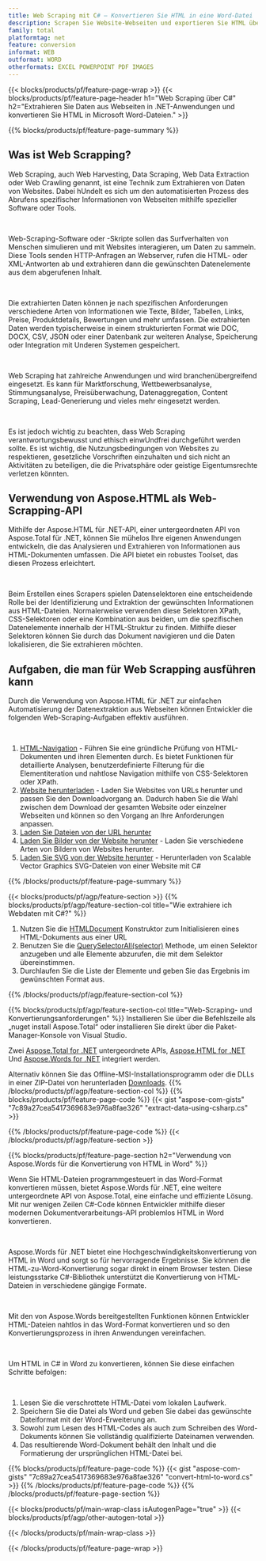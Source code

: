 ```yaml
---
title: Web Scraping mit C# – Konvertieren Sie HTML in eine Word-Datei 
description: Scrapen Sie Website-Webseiten und exportieren Sie HTML über Ihre .NET-Anwendungen in Microsoft Word-Dokumente, indem Sie die Aspose-APIs integrieren. 
family: total
platformtag: net
feature: conversion
informat: WEB
outformat: WORD
otherformats: EXCEL POWERPOINT PDF IMAGES
---
```

{{< blocks/products/pf/feature-page-wrap >}}
{{< blocks/products/pf/feature-page-header h1="Web Scraping über C#" h2="Extrahieren Sie Daten aus Webseiten in .NET-Anwendungen und konvertieren Sie HTML in Microsoft Word-Dateien." >}}

{{% blocks/products/pf/feature-page-summary %}}

<h2 class="heading-border">Was ist Web Scrapping?</h2>

<p>Web Scraping, auch Web Harvesting, Data Scraping, Web Data Extraction oder Web Crawling genannt, ist eine Technik zum Extrahieren von Daten von Websites. Dabei hUndelt es sich um den automatisierten Prozess des Abrufens spezifischer Informationen von Webseiten mithilfe spezieller Software oder Tools.</p><br />
<p>Web-Scraping-Software oder -Skripte sollen das Surfverhalten von Menschen simulieren und mit Websites interagieren, um Daten zu sammeln. Diese Tools senden HTTP-Anfragen an Webserver, rufen die HTML- oder XML-Antworten ab und extrahieren dann die gewünschten Datenelemente aus dem abgerufenen Inhalt.</p><br />

<p>Die extrahierten Daten können je nach spezifischen Anforderungen verschiedene Arten von Informationen wie Texte, Bilder, Tabellen, Links, Preise, Produktdetails, Bewertungen und mehr umfassen. Die extrahierten Daten werden typischerweise in einem strukturierten Format wie DOC, DOCX, CSV, JSON oder einer Datenbank zur weiteren Analyse, Speicherung oder Integration mit Underen Systemen gespeichert.</p><br />

<p>Web Scraping hat zahlreiche Anwendungen und wird branchenübergreifend eingesetzt. Es kann für Marktforschung, Wettbewerbsanalyse, Stimmungsanalyse, Preisüberwachung, Datenaggregation, Content Scraping, Lead-Generierung und vieles mehr eingesetzt werden.</p><br />

<p>Es ist jedoch wichtig zu beachten, dass Web Scraping verantwortungsbewusst und ethisch einwUndfrei durchgeführt werden sollte. Es ist wichtig, die Nutzungsbedingungen von Websites zu respektieren, gesetzliche Vorschriften einzuhalten und sich nicht an Aktivitäten zu beteiligen, die die Privatsphäre oder geistige Eigentumsrechte verletzen könnten.</p>

<h2 class="heading-border">Verwendung von Aspose.HTML als Web-Scrapping-API</h2>

<p>Mithilfe der Aspose.HTML für .NET-API, einer untergeordneten API von Aspose.Total für .NET, können Sie mühelos Ihre eigenen Anwendungen entwickeln, die das Analysieren und Extrahieren von Informationen aus HTML-Dokumenten umfassen. Die API bietet ein robustes Toolset, das diesen Prozess erleichtert.</p><br />

<p>Beim Erstellen eines Scrapers spielen Datenselektoren eine entscheidende Rolle bei der Identifizierung und Extraktion der gewünschten Informationen aus HTML-Dateien. Normalerweise verwenden diese Selektoren XPath, CSS-Selektoren oder eine Kombination aus beiden, um die spezifischen Datenelemente innerhalb der HTML-Struktur zu finden. Mithilfe dieser Selektoren können Sie durch das Dokument navigieren und die Daten lokalisieren, die Sie extrahieren möchten.</p>

<h2 class="heading-border">Aufgaben, die man für Web Scrapping ausführen kann</h2>

<p>Durch die Verwendung von Aspose.HTML für .NET zur einfachen Automatisierung der Datenextraktion aus Webseiten können Entwickler die folgenden Web-Scraping-Aufgaben effektiv ausführen.</p><br />

1. [HTML-Navigation](https://docs.aspose.com/html/net/html-navigation/) - Führen Sie eine gründliche Prüfung von HTML-Dokumenten und ihren Elementen durch. Es bietet Funktionen für detaillierte Analysen, benutzerdefinierte Filterung für die Elementiteration und nahtlose Navigation mithilfe von CSS-Selektoren oder XPath.
2. [Website herunterladen](https://docs.aspose.com/html/net/download-website/) - Laden Sie Websites von URLs herunter und passen Sie den Downloadvorgang an. Dadurch haben Sie die Wahl zwischen dem Download der gesamten Website oder einzelner Webseiten und können so den Vorgang an Ihre Anforderungen anpassen.
3. [Laden Sie Dateien von der URL herunter](https://docs.aspose.com/html/net/download-file-from-url/) 
4. [Laden Sie Bilder von der Website herunter](https://docs.aspose.com/html/net/download-images-from-website/) - Laden Sie verschiedene Arten von Bildern von Websites herunter.
5. [Laden Sie SVG von der Website herunter](https://docs.aspose.com/html/net/download-svg-from-website/) - Herunterladen von Scalable Vector Graphics SVG-Dateien von einer Website mit C#

{{% /blocks/products/pf/feature-page-summary  %}}

{{< blocks/products/pf/agp/feature-section >}}
{{% blocks/products/pf/agp/feature-section-col title="Wie extrahiere ich Webdaten mit C#?" %}}

1. Nutzen Sie die [HTMLDocument](https://reference.aspose.com/html/net/aspose.html/htmldocument/htmldocument/) Konstruktor zum Initialisieren eines HTML-Dokuments aus einer URL
2. Benutzen Sie die [QuerySelectorAll(selector)](https://reference.aspose.com/html/net/aspose.html.dom/document/queryselectorall/) Methode, um einen Selektor anzugeben und alle Elemente abzurufen, die mit dem Selektor übereinstimmen.
3. Durchlaufen Sie die Liste der Elemente und geben Sie das Ergebnis im gewünschten Format aus.
 
{{% /blocks/products/pf/agp/feature-section-col %}}

{{% blocks/products/pf/agp/feature-section-col title="Web-Scraping- und Konvertierungsanforderungen" %}}
Installieren Sie über die Befehlszeile als „nuget install Aspose.Total“ oder installieren Sie direkt über die Paket-Manager-Konsole von Visual Studio.

Zwei [Aspose.Total for .NET](https://products.aspose.com/total/net/) untergeordnete APIs, [Aspose.HTML for .NET](https://products.aspose.com/html/net/) Und [Aspose.Words for .NET](https://products.aspose.com/words/net/) integriert werden.

Alternativ können Sie das Offline-MSI-Installationsprogramm oder die DLLs in einer ZIP-Datei von herunterladen [Downloads](https://releases.aspose.com/total/net).
{{% /blocks/products/pf/agp/feature-section-col %}}
{{% blocks/products/pf/feature-page-code %}}
{{< gist "aspose-com-gists" "7c89a27cea5417369683e976a8fae326" "extract-data-using-csharp.cs" >}}

{{% /blocks/products/pf/feature-page-code %}}
{{< /blocks/products/pf/agp/feature-section >}}

{{% blocks/products/pf/feature-page-section  h2="Verwendung von Aspose.Words für die Konvertierung von HTML in Word" %}}
<p>Wenn Sie HTML-Dateien programmgesteuert in das Word-Format konvertieren müssen, bietet Aspose.Words für .NET, eine weitere untergeordnete API von Aspose.Total, eine einfache und effiziente Lösung. Mit nur wenigen Zeilen C#-Code können Entwickler mithilfe dieser modernen Dokumentverarbeitungs-API problemlos HTML in Word konvertieren.</p><br />

<p>Aspose.Words für .NET bietet eine Hochgeschwindigkeitskonvertierung von HTML in Word und sorgt so für hervorragende Ergebnisse. Sie können die HTML-zu-Word-Konvertierung sogar direkt in einem Browser testen. Diese leistungsstarke C#-Bibliothek unterstützt die Konvertierung von HTML-Dateien in verschiedene gängige Formate.</p><br />

<p>Mit den von Aspose.Words bereitgestellten Funktionen können Entwickler HTML-Dateien nahtlos in das Word-Format konvertieren und so den Konvertierungsprozess in ihren Anwendungen vereinfachen.</p><br />

<p>Um HTML in C# in Word zu konvertieren, können Sie diese einfachen Schritte befolgen:</p><br />

1. Lesen Sie die verschrottete HTML-Datei vom lokalen Laufwerk.
1. Speichern Sie die Datei als Word und geben Sie dabei das gewünschte Dateiformat mit der Word-Erweiterung an.
1. Sowohl zum Lesen des HTML-Codes als auch zum Schreiben des Word-Dokuments können Sie vollständig qualifizierte Dateinamen verwenden.
1. Das resultierende Word-Dokument behält den Inhalt und die Formatierung der ursprünglichen HTML-Datei bei.

{{% blocks/products/pf/feature-page-code %}}
{{< gist "aspose-com-gists" "7c89a27cea5417369683e976a8fae326" "convert-html-to-word.cs" >}}
{{% /blocks/products/pf/feature-page-code  %}}
{{% /blocks/products/pf/feature-page-section %}}

{{< blocks/products/pf/main-wrap-class isAutogenPage="true" >}}
{{< blocks/products/pf/agp/other-autogen-total >}}

{{< /blocks/products/pf/main-wrap-class >}}

{{< /blocks/products/pf/feature-page-wrap >}}